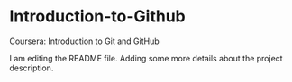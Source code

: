 # Introduction-to-Github
Coursera: Introduction to Git and GitHub

I am editing the README file. Adding some more details about the project description.
